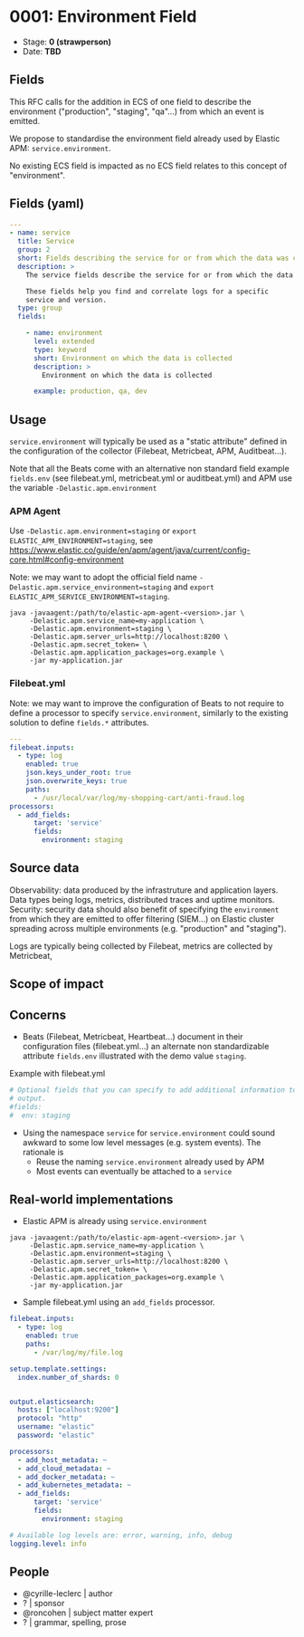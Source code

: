 # 0001: Environment Field
<!--^ The ECS team will assign a unique, contiguous RFC number upon merging the initial stage of this RFC, taking care not to conflict with other RFCs.-->

- Stage: **0 (strawperson)** <!-- Update to reflect target stage -->
- Date: **TBD** <!-- Update to reflect date of most recent stage advancement -->

<!--
Stage 0: Provide a high level summary of the premise of these changes. Briefly describe the nature, purpose, and impact of the changes. ~2-5 sentences.
-->

## Fields

This RFC calls for the addition in ECS of one field to describe the environment ("production", "staging", "qa"...) from which an event is emitted.

We propose to standardise the environment field already used by Elastic APM: `service.environment`.

No existing ECS field is impacted as no ECS field relates to this concept of "environment".

<!--
Stage: 1: Describe at a high level how this change affects fields. Which fieldsets will be impacted? How many fields overall? Are we primarily adding fields, removing fields, or changing existing fields? The goal here is to understand the fundamental technical implications and likely extent of these changes. ~2-5 sentences.
-->

<!--
Stage 2: Include new or updated yml field definitions for all of the essential fields in this draft. While not exhaustive, the fields documented here should be comprehensive enough to deeply evaluate the technical considerations of this change. The goal here is to validate the technical details for all essential fields and to provide a basis for adding experimental field definitions to the schema. Use GitHub code blocks with yml syntax formatting.
-->

## Fields (yaml)

```yaml
---
- name: service
  title: Service
  group: 2
  short: Fields describing the service for or from which the data was collected.
  description: >
    The service fields describe the service for or from which the data was collected.

    These fields help you find and correlate logs for a specific
    service and version.
  type: group
  fields:

    - name: environment
      level: extended
      type: keyword
      short: Environment on which the data is collected
      description: >
        Environment on which the data is collected

      example: production, qa, dev
```

<!--
Stage 3: Add or update all remaining field definitions. The list should now be exhaustive. The goal here is to validate the technical details of all remaining fields and to provide a basis for releasing these field definitions as beta in the schema. Use GitHub code blocks with yml syntax formatting.
-->




## Usage

<!--
Stage 1: Describe at a high-level how these field changes will be used in practice. Real world examples are encouraged. The goal here is to understand how people would leverage these fields to gain insights or solve problems. ~1-3 paragraphs.
-->

`service.environment` will typically be used as a "static attribute" defined in the configuration of the collector (Filebeat, Metricbeat, APM, Auditbeat...).

Note that all the Beats come with an alternative non standard field example `fields.env` (see filebeat.yml, metricbeat.yml or auditbeat.yml) and APM use the variable `-Delastic.apm.environment`


### APM Agent

Use `-Delastic.apm.environment=staging` or `export ELASTIC_APM_ENVIRONMENT=staging`, see https://www.elastic.co/guide/en/apm/agent/java/current/config-core.html#config-environment

Note: we may want to adopt the official field name `-Delastic.apm.service_environment=staging`  and `export ELASTIC_APM_SERVICE_ENVIRONMENT=staging`.

```
java -javaagent:/path/to/elastic-apm-agent-<version>.jar \
     -Delastic.apm.service_name=my-application \
     -Delastic.apm.environment=staging \
     -Delastic.apm.server_urls=http://localhost:8200 \
     -Delastic.apm.secret_token= \
     -Delastic.apm.application_packages=org.example \
     -jar my-application.jar
```

### Filebeat.yml


Note: we may want to improve the configuration of Beats to not require to define a processor to specify `service.environment`, similarly to the existing solution to define `fields.*` attributes.

```yaml
---
filebeat.inputs:
  - type: log
    enabled: true
    json.keys_under_root: true
    json.overwrite_keys: true
    paths:
      - /usr/local/var/log/my-shopping-cart/anti-fraud.log
processors:
  - add_fields:
      target: 'service'
      fields:
        environment: staging
```



## Source data

Observability: data produced by the infrastruture and application layers. Data types being logs, metrics, distributed traces and uptime monitors.
Security: security data should also benefit of specifying the `environment` from which they are emitted to offer filtering (SIEM...) on Elastic cluster spreading across multiple environments (e.g. "production" and "staging").


Logs are typically being collected by Filebeat, metrics are collected by Metricbeat, 
<!--
Stage 1: Provide a high-level description of example sources of data. This does not yet need to be a concrete example of a source document, but instead can simply describe a potential source (e.g. nginx access log). This will ultimately be fleshed out to include literal source examples in a future stage. The goal here is to identify practical sources for these fields in the real world. ~1-3 sentences or unordered list.
-->

<!--
Stage 2: Included a real world example source document. Ideally this example comes from the source(s) identified in stage 1. If not, it should replace them. The goal here is to validate the utility of these field changes in the context of a real world example. Format with the source name as a ### header and the example document in a GitHub code block with json formatting.
-->

<!--
Stage 3: Add more real world example source documents so we have at least 2 total, but ideally 3. Format as described in stage 2.
-->

## Scope of impact

<!--
Stage 2: Identifies scope of impact of changes. Are breaking changes required? Should deprecation strategies be adopted? Will significant refactoring be involved? Break the impact down into:
 * Ingestion mechanisms (e.g. beats/logstash)
 * Usage mechanisms (e.g. Kibana applications, detections)
 * ECS project (e.g. docs, tooling)
The goal here is to research and understand the impact of these changes on users in the community and development teams across Elastic. 2-5 sentences each.
-->

## Concerns

 * Beats (Filebeat, Metricbeat, Heartbeat...) document in their configuration files (filebeat.yml...) an alternate non standardizable attribute `fields.env` illustrated with the demo value `staging`.

 Example with filebeat.yml

 ```yaml
# Optional fields that you can specify to add additional information to the
# output.
#fields:
#  env: staging
```

 * Using the namespace `service` for `service.environment` could sound awkward to some low level messages (e.g. system events). The rationale is
    * Reuse the naming `service.environment` already used by APM
    * Most events can eventually be attached to a `service`

<!--
Stage 1: Identify potential concerns, implementation challenges, or complexity. Spend some time on this. Play devil's advocate. Try to identify the sort of non-obvious challenges that tend to surface later. The goal here is to surface risks early, allow everyone the time to work through them, and ultimately document resolution for posterity's sake.
-->

<!--
Stage 2: Document new concerns or resolutions to previously listed concerns. It's not critical that all concerns have resolutions at this point, but it would be helpful if resolutions were taking shape for the most significant concerns.
-->

<!--
Stage 3: Document resolutions for all existing concerns. Any new concerns should be documented along with their resolution. The goal here is to eliminate the risk of churn and instability by resolving outstanding concerns.
-->

<!--
Stage 4: Document any new concerns and their resolution. The goal here is to eliminate risk of churn and instability by ensuring all concerns have been addressed.
-->

## Real-world implementations

<!--
Stage 4: Identify at least one real-world, production-ready implementation that uses these updated field definitions. An example of this might be a GA feature in an Elastic application in Kibana.
-->

* Elastic APM is already using `service.environment`

```
java -javaagent:/path/to/elastic-apm-agent-<version>.jar \
     -Delastic.apm.service_name=my-application \
     -Delastic.apm.environment=staging \
     -Delastic.apm.server_urls=http://localhost:8200 \
     -Delastic.apm.secret_token= \
     -Delastic.apm.application_packages=org.example \
     -jar my-application.jar
```

* Sample filebeat.yml using an `add_fields` processor.

```yaml
filebeat.inputs:
  - type: log
    enabled: true
    paths:
      - /var/log/my/file.log

setup.template.settings:
  index.number_of_shards: 0


output.elasticsearch:
  hosts: ["localhost:9200"]
  protocol: "http"
  username: "elastic"
  password: "elastic"

processors:
  - add_host_metadata: ~
  - add_cloud_metadata: ~
  - add_docker_metadata: ~
  - add_kubernetes_metadata: ~
  - add_fields:
      target: 'service'
      fields:
        environment: staging

# Available log levels are: error, warning, info, debug
logging.level: info

```

## People


* @cyrille-leclerc | author
* ? | sponsor
* @roncohen | subject matter expert
* ? | grammar, spelling, prose
